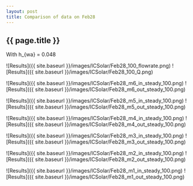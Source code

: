 ```yaml
---
layout: post
title: Comparison of data on Feb28
---
```

{{ page.title }}
-----------------
With h_{wa} = 0.048

![Results]({{ site.baseurl }}/images/ICSolar/Feb28_100_flowrate.png) ![Results]({{ site.baseurl }}/images/ICSolar/Feb28_100_Q.png)

![Results]({{ site.baseurl }}/images/ICSolar/Feb28_m6_in_steady_100.png) ![Results]({{ site.baseurl }}/images/ICSolar/Feb28_m6_out_steady_100.png)

![Results]({{ site.baseurl }}/images/ICSolar/Feb28_m5_in_steady_100.png) ![Results]({{ site.baseurl }}/images/ICSolar/Feb28_m5_out_steady_100.png)

![Results]({{ site.baseurl }}/images/ICSolar/Feb28_m4_in_steady_100.png) ![Results]({{ site.baseurl }}/images/ICSolar/Feb28_m4_out_steady_100.png)

![Results]({{ site.baseurl }}/images/ICSolar/Feb28_m3_in_steady_100.png) ![Results]({{ site.baseurl }}/images/ICSolar/Feb28_m3_out_steady_100.png)

![Results]({{ site.baseurl }}/images/ICSolar/Feb28_m2_in_steady_100.png) ![Results]({{ site.baseurl }}/images/ICSolar/Feb28_m2_out_steady_100.png)

![Results]({{ site.baseurl }}/images/ICSolar/Feb28_m1_in_steady_100.png) ![Results]({{ site.baseurl }}/images/ICSolar/Feb28_m1_out_steady_100.png)

